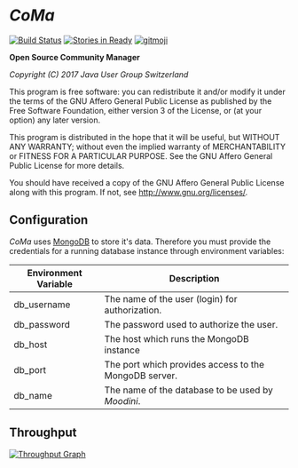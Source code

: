 *CoMa*
======

[![Build Status](https://travis-ci.org/jugswitzerland/coma.svg?branch=master)](https://travis-ci.org/jugswitzerland/coma) [![Stories in Ready](https://badge.waffle.io/jugswitzerland/coma.png?label=ready&title=ready)](http://waffle.io/jugswitzerland/coma) [![gitmoji](https://img.shields.io/badge/gitmoji-%20😜%20😍-FFDD67.svg)](https://gitmoji.carloscuesta.me)

**Open Source Community Manager**

*Copyright (C) 2017 Java User Group Switzerland*

This program is free software: you can redistribute it and/or modify it under the terms of the GNU Affero General Public License as published by the Free Software Foundation, either version 3 of the License, or (at your option) any later version.

This program is distributed in the hope that it will be useful, but WITHOUT ANY WARRANTY; without even the implied warranty of MERCHANTABILITY or FITNESS FOR A PARTICULAR PURPOSE. See the GNU Affero General Public License for more details.

You should have received a copy of the GNU Affero General Public License along with this program.  If not, see <http://www.gnu.org/licenses/>.

## Configuration

*CoMa* uses [MongoDB](https://wikipedia.org/wiki/MongoDB) to store it's data. Therefore you must provide the credentials for a running database instance through environment variables:

| Environment Variable | Description |
| -------------------- | ------------- |
| db_username          | The name of the user (login) for authorization. |
| db_password          | The password used to authorize the user. |
| db_host              | The host which runs the MongoDB instance |
| db_port              | The port which provides access to the MongoDB server. |
| db_name              | The name of the database to be used by *Moodini*. |

## Throughput

[![Throughput Graph](https://graphs.waffle.io/jugswitzerland/coma/throughput.svg)](https://waffle.io/jugswitzerland/coma/metrics/throughput)
